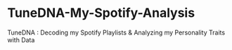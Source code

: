 # TuneDNA-My-Spotify-Analysis
TuneDNA : Decoding my Spotify Playlists &amp; Analyzing my Personality Traits with Data
